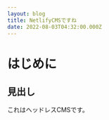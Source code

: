 ```yaml
---
layout: blog
title: NetlifyCMSですね
date: 2022-08-03T04:32:00.000Z
---
```

# はじめに
## 見出し
これはヘッドレスCMSです。